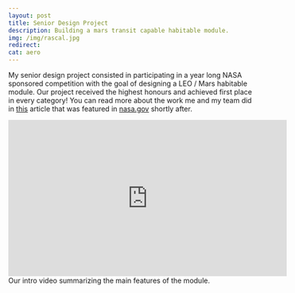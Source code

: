 ```yaml
---
layout: post
title: Senior Design Project
description: Building a mars transit capable habitable module.
img: /img/rascal.jpg
redirect: 
cat: aero
---
```

 My senior design project consisted in participating in a year long NASA sponsored competition with the goal of designing a LEO / Mars habitable module. Our project received the highest honours and achieved first place in every category! You can read more about the work me and my team did in <a href="https://www.nasa.gov/feature/university-students-compete-in-yearlong-nasa-human-space-exploration-competition" target="blank">this</a> article that was featured in <a href="nasa.gov">nasa.gov</a> shortly after.


 <div align="center">
	<iframe width="560" height="315" src="https://www.youtube.com/embed/_babIBPe3Vk" frameborder="0" allow="autoplay; encrypted-media" allowfullscreen></iframe>
</div>
<div class="col three caption">
	Our intro video summarizing the main features of the module. 
</div>


